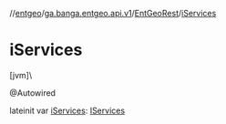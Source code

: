 //[entgeo](../../../index.md)/[ga.banga.entgeo.api.v1](../index.md)/[EntGeoRest](index.md)/[iServices](i-services.md)

# iServices

[jvm]\

@Autowired

lateinit var [iServices](i-services.md): [IServices](../../ga.banga.entgeo.services/-i-services/index.md)
